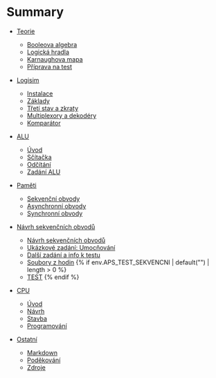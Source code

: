 # Summary

- [Teorie]()
  - [Booleova algebra](./10_teorie/01_booleova-algebra.md)
  - [Logická hradla](./10_teorie/02_hradla.md)
  - [Karnaughova mapa](./10_teorie/03_karnaughova-mapa.md)
  - [Příprava na test](./10_teorie/04_teorie-priprava-test.md)

- [Logisim]()
  - [Instalace](./20_logisim/01_logisim-instalace.md)
  - [Základy](./20_logisim/02_logisim-zaklady.md)
  - [Třetí stav a zkraty](./20_logisim/03_stavy.md)
  - [Multiplexory a dekodéry](./20_logisim/04_multiplexory-dekodery.md)
  - [Komparátor](./20_logisim/05_komparator.md)

- [ALU]()
  - [Úvod](./30_alu/01_alu-uvod.md)
  - [Sčítačka](./30_alu/02_alu-scitacka.md)
  - [Odčítání](./30_alu/03_odcitani.md)
  - [Zadání ALU](./30_alu/90_zadani.md)

- [Paměti]()
  - [Sekvenční obvody](./40_pameti/01_sekvencni-obvody.md)
  - [Asynchronní obvody](./40_pameti/02_asynchronni-obvody.md)
  - [Synchronní obvody](./40_pameti/03_synchronni-obvody.md)

- [Návrh sekvenčních obvodů]()
  - [Návrh sekvenčních obvodů](./50_sekvencni/01_navrh-sekvencnich.md)
  - [Ukázkové zadání: Umocňování](./50_sekvencni/10_zadani-exp.md)
  - [Další zadání a info k testu](./50_sekvencni/19_dalsi-zadani-test.md)
  - [Soubory z hodin](./50_sekvencni/20_soubory-z-hodin.md)
{% if env.APS_TEST_SEKVENCNI | default("") | length > 0 %}
  - [TEST](./50_sekvencni/90_test.md)
{% endif %}

- [CPU]()
  - [Úvod](./60_cpu/01_cpu-uvod.md)
  - [Návrh](./60_cpu/02_cpu-design.md)
  - [Stavba](./60_cpu/03_cpu-build.md)
  - [Programování](./60_cpu/04_cpu-programming.md)

- [Ostatní]()
  - [Markdown](./90_ostatni/markdown.md)
  - [Poděkování](./90_ostatni/contributors.md)
  - [Zdroje](./90_ostatni/zdroje.md)
